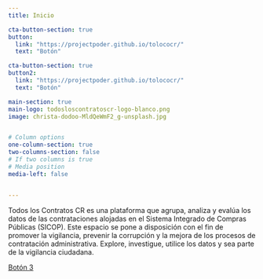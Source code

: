 ```yaml
---
title: Inicio

cta-button-section: true
button:
  link: "https://projectpoder.github.io/tolococr/"
  text: "Botón"

cta-button-section: true
button2:
  link: "https://projectpoder.github.io/tolococr/"
  text: "Botón"

main-section: true
main-logo: todosloscontratoscr-logo-blanco.png
image: christa-dodoo-MldQeWmF2_g-unsplash.jpg


# Column options
one-column-section: true
two-columns-section: false
# If two columns is true
# Media position
media-left: false


---
```



Todos los Contratos CR es una plataforma que agrupa, analiza y evalúa los datos de las contrataciones alojadas en el Sistema Integrado de Compras Públicas (SICOP). Este espacio se pone a disposición con el fin de promover la vigilancia, prevenir la corrupción y la mejora de los procesos de contratación administrativa. Explore, investigue, utilice los datos y sea parte de la vigilancia ciudadana.

[Botón 3](https://todosloscontratos.ucr.ac.cr/#sistema-de-banderas)



